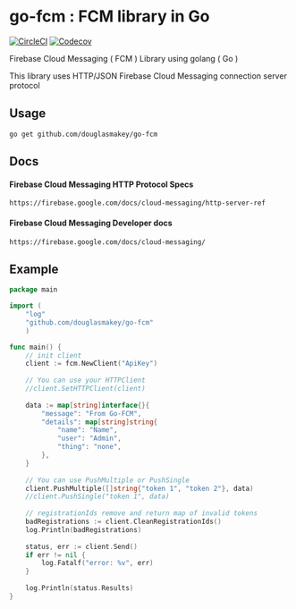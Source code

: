 # go-fcm : FCM library in Go

[![CircleCI](https://circleci.com/gh/douglasmakey/go-fcm.svg?style=svg)](https://circleci.com/gh/douglasmakey/go-fcm)
[![Codecov]](https://codecov.io/gh/douglasmakey/go-fcm)

Firebase Cloud Messaging ( FCM ) Library using golang ( Go )

This library uses HTTP/JSON Firebase Cloud Messaging connection server protocol

## Usage

```
go get github.com/douglasmakey/go-fcm
```

## Docs

####  Firebase Cloud Messaging HTTP Protocol Specs
```
https://firebase.google.com/docs/cloud-messaging/http-server-ref
```

#### Firebase Cloud Messaging Developer docs
```
https://firebase.google.com/docs/cloud-messaging/
```

## Example

```go
package main

import (
	"log"
	"github.com/douglasmakey/go-fcm"
	)

func main() {
	// init client
	client := fcm.NewClient("ApiKey")
	
	// You can use your HTTPClient 
	//client.SetHTTPClient(client)
	
	data := map[string]interface{}{
		"message": "From Go-FCM",
		"details": map[string]string{
			"name": "Name",
			"user": "Admin",
			"thing": "none",
		},
	}
	
	// You can use PushMultiple or PushSingle
	client.PushMultiple([]string{"token 1", "token 2"}, data)
	//client.PushSingle("token 1", data)
	
	// registrationIds remove and return map of invalid tokens
	badRegistrations := client.CleanRegistrationIds()
	log.Println(badRegistrations) 
	
	status, err := client.Send()
	if err != nil {
		log.Fatalf("error: %v", err)
	}
	
	log.Println(status.Results)
}

```
[Codecov]: https://codecov.io/gh/douglasmakey/go-fcm/branch/master/graph/badge.svg